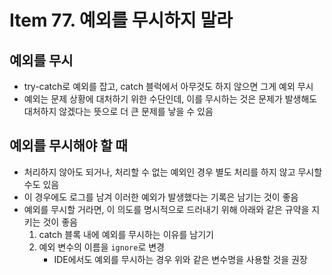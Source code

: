 # Item 77. 예외를 무시하지 말라

## 예외를 무시

- try-catch로 예외를 잡고, catch 블럭에서 아무것도 하지 않으면 그게 예외 무시
- 예외는 문제 상황에 대처하기 위한 수단인데, 이를 무시하는 것은 문제가 발생해도 대처하지 않겠다는 뜻으로 더 큰 문제를 낳을 수 있음

## 예외를 무시해야 할 때

- 처리하지 않아도 되거나, 처리할 수 없는 예외인 경우 별도 처리를 하지 않고 무시할 수도 있음
- 이 경우에도 로그를 남겨 이러한 예외가 발생했다는 기록은 남기는 것이 좋음
- 예외를 무시할 거라면, 이 의도를 명시적으로 드러내기 위해 아래와 같은 규약을 지키는 것이 좋음
    1. catch 블록 내에 예외를 무시하는 이유를 남기기
    2. 예외 변수의 이름을 `ignore`로 변경
        - IDE에서도 예외를 무시하는 경우 위와 같은 변수명을 사용할 것을 권장